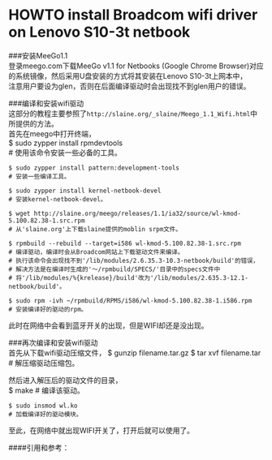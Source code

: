 HOWTO install Broadcom wifi driver on Lenovo S10-3t netbook  
===========================================================  
  
  
###安装MeeGo1.1  
登录meego.com下载MeeGo v1.1 for Netbooks (Google Chrome Browser)对应的系统镜像，然后采用U盘安装的方式将其安装在Lenovo S10-3t上网本中，  
注意用户要设为glen，否则在后面编译驱动时会出现找不到glen用户的错误。     
   
###编译和安装wifi驱动  
这部分的教程主要参照了`http://slaine.org/_slaine/Meego_1.1_Wifi.html`中所提供的方法。  
首先在meego中打开终端，  
    $ sudo zypper install rpmdevtools  
    # 使用该命令安装一些必备的工具。  
    
    $ sudo zypper install pattern:development-tools  
    # 安装一些编译工具。  
  
    $ sudo zypper install kernel-netbook-devel  
    # 安装kernel-netbook-devel。  

    $ wget http://slaine.org/meego/releases/1.1/ia32/source/wl-kmod-5.100.82.38-1.src.rpm  
    # 从'slaine.org'上下载slaine提供的moblin srpm文件。  

    $ rpmbuild --rebuild --target=i586 wl-kmod-5.100.82.38-1.src.rpm
    # 编译驱动，编译时会从Broadcom网站上下载驱动文件来编译。 
    # 执行该命令会出现找不到'/lib/modules/2.6.35.3-10.3-netbook/build'的错误，  
    # 解决方法是在编译时生成的'～/rpmbuild/SPECS/'目录中的specs文件中  
    # 将'/lib/modules/%{krelease}/build'改为'/lib/modules/2.635.3-12.1-netbook/build'。  
  
    $ sudo rpm -ivh ~/rpmbuild/RPMS/i586/wl-kmod-5.100.82.38-1.i586.rpm  
    # 安装编译好的驱动的rpm。  
此时在网络中会看到蓝牙开关的出现，但是WIFI却还是没出现。
  
###再次编译和安装wifi驱动  
首先从下载wifi驱动压缩文件，
    $ gunzip filename.tar.gz
    $ tar xvf filename.tar
    # 解压缩驱动压缩包。  
  
然后进入解压后的驱动文件的目录，  
    $ make
    # 编译该驱动。  
  
    $ sudo insmod wl.ko  
    # 加载编译好的驱动模块。  
至此，在网络中就出现WIFI开关了，打开后就可以使用了。  
  
  
####引用和参考：  
[](http://slaine.org/_slaine/Meego_1.1_Wifi.html)  
[](http://forum.meego.com/archive/index.php/t-1793.html)  
[](http://forum.meego.com/showthread.php?p=7905#post7905)
  
